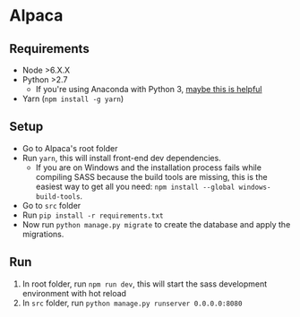# Alpaca #

## Requirements ##

 - Node >6.X.X
 - Python >2.7
    - If you're using Anaconda with Python 3,  [maybe this is helpful](http://stackoverflow.com/questions/24405561/how-to-install-2-anacondas-python-2-7-and-3-4-on-mac-os-10-9)
 - Yarn (`npm install -g yarn`)

## Setup ##

 - Go to Alpaca's root folder
 - Run `yarn`, this will install front-end dev dependencies.
    - If you are on Windows and the installation process fails while compiling SASS because the build tools are missing, this is the easiest way to get all you need: `npm install --global windows-build-tools`.
 - Go to `src` folder
 - Run `pip install -r requirements.txt`
 - Now run `python manage.py migrate` to create the database and apply the migrations.

## Run ##

 1. In root folder, run `npm run dev`, this will start the sass development environment with hot reload
 2. In `src` folder, run `python manage.py runserver 0.0.0.0:8080`
